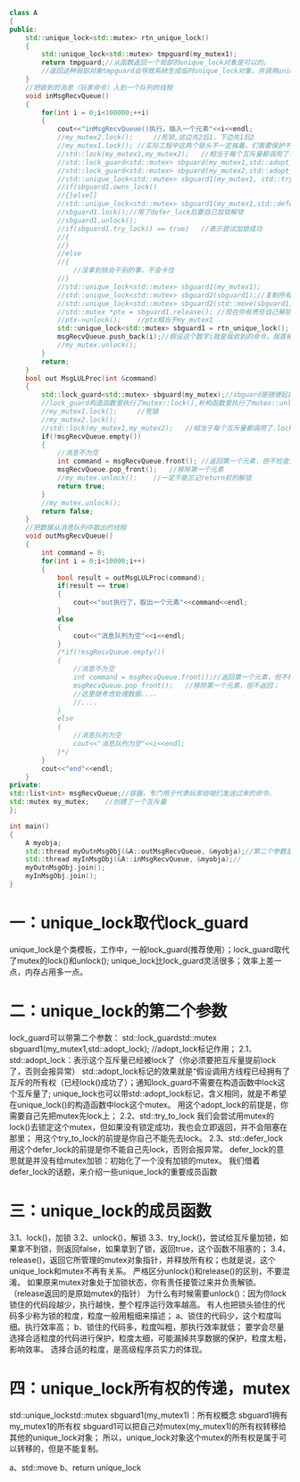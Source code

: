 ```c++
class A
{
public:
	std::unique_lock<std::mutex> rtn_unique_lock()
	{
		std::unique_lock<std::mutex> tmpguard(my_mutex1);
		return tmpguard;//从函数返回一个局部的unique_lock对象是可以的。
		//返回这种局部对象tmpguard会导致系统生成临时unique_lock对象，并调用unique_lock的移动构造函数
	}
	//把收到的消息（玩家命令）入到一个队列的线程
	void inMsgRecvQueue()
	{
		for(int i = 0;i<100000;++i)
		{
			cout<<"inMsgRecvQueue()执行，插入一个元素"<<i<<endl;
			//my_mutex2.lock();		//死锁,这边先2后1，下边先1后2
			//my_mutex1.lock();	//实际工程中这两个锁头不一定挨着，们需要保护不同的数据共享块；
			//std::lock(my_mutex1,my_mutex2);	//相当于每个互斥量都调用了.lock();
			//std::lock_guard<std::mutex> sbguard(my_mutex1,std::adopt_lock);	//这样能省略自己unlock的步骤
			//std::lock_guard<std::mutex> sbguard(my_mutex2,std::adopt_lock);
			//std::unique_lock<std::mutex> sbguard1(my_mutex1, std::try_to_lock);
			//if(sbguard1.owns_lock()
			//{}else[]
			//std::unique_lock<std::mutex> sbguard1(my_mutex1,std::defer_lock);//没有加锁的my_mutex1
			//sbguard1.lock();//用了defer_lock后要自己加锁解锁
			//sbguard1.unlock();
			//if(sbguard1.try_lock() == true)	//表示尝试加锁成功
			//{
			//}
			//else
			//{
				//没拿到锁会干别的事，不会卡住
			//}
			//std::unique_lock<std::mutex> sbguard1(my_mutex1);
			//std::unique_lock<std::mutex> sbguard2(sbguard1);//复制所有权是非法的
			//std::unique_lock<std::mutex> sbguard2(std::move(sbguard1));//移动语义，现在相当于sbguard2和my_mutex1绑定到一起了，现在sbguard1指向空，sbguard2指向my_mutex1
			//std::mutex *ptx = sbguard1.release();	//现在你有责任自己解锁这个my_mutex1;
			//ptx->unlock();	//ptx相当于my_mutex1
			std::unique_lock<std::mutex> sbguard1 = rtn_unique_lock();
			msgRecvQueue.push_back(i);//假设这个数字i就是我收到的命令，我直接弄到消息队列里边来；
			//my_mutex.unlock();
		}
		return;
	}
	bool out MsgLULProc(int &command)
	{
		std::lock_guard<std::mutex> sbguard(my_mutex);//sbguard是随便起的对象名
		//lock_guard构造函数里执行了mutex::lock(),析构函数里执行了mutex::unlock();
		//my_mutex1.lock();		//死锁
		//my_mutex2.lock();
		//std::lock(my_mutex1,my_mutex2);	//相当于每个互斥量都调用了.lock();
		if(!msgRecvQueue.empty())
		{
			//消息不为空
			int command = msgRecvQueue.front();	//返回第一个元素，但不检查元素是否存在
			msgRecvQueue.pop_front();	//移除第一个元素
			//my_mutex.unlock();	//一定不能忘记return前的解锁
			return true;
		}
		//my_mutex.unlock();
		return false;
	}
	//把数据从消息队列中取出的线程
	void outMsgRecvQueue()
	{
		int command = 0;
		for(int i = 0;i<10000;i++)
		{
			bool result = outMsgLULProc(command);
			if(result == true)
			{
				cout<<"out执行了，取出一个元素"<<command<<endl;
			}
			else
			{
				cout<<"消息队列为空"<<i<<endl;
			}
			/*if(!msgRecvQueue.empty())
			{
				//消息不为空
				int command = msgRecvQueue.front();//返回第一个元素，但不检查元素是否存在；
				msgRecvQueue.pop_front();	//移除第一个元素，但不返回；
				//这里就考虑处理数据....
				//....
			}
			else
			{
				//消息队列为空
				cout<<"消息队列为空"<<i<<endl;
			}*/
		}
		cout<<"end"<<endl;
	}
private:
std::list<int> msgRecvQueue;//容器，专门用于代表玩家给咱们发送过来的命令。
std::mutex my_mutex;	//创建了一个互斥量
};

int main()
{
	A myobja;
	std::thread myOutnMsgObj(&A::outMsgRecvQueue, &myobja);//第二个参数是引用才能保证用的是同一个对象
	std::thread myInMsgObj(&A::inMsgRecvQueue, &myobja);//
	myOutnMsgObj.join();
	myInMsgObj.join();
}

```

# 一：unique_lock取代lock_guard

unique_lock是个类模板，工作中，一般lock_guard(推荐使用）；lock_guard取代了mutex的lock()和unlock();
unique_lock比lock_guard灵活很多；效率上差一点，内存占用多一点。

# 二：unique_lock的第二个参数

lock_guard可以带第二个参数：
std::lock_guardstd::mutex sbguard1(my_mutex1,std::adopt_lock); //adopt_lock标记作用；
2.1、std::adopt_lock：表示这个互斥量已经被lock了（你必须要把互斥量提前lock了，否则会报异常）
std::adopt_lock标记的效果就是“假设调用方线程已经拥有了互斥的所有权（已经lock()成功了）；通知lock_guard不需要在构造函数中lock这个互斥量了;
unique_lock也可以带std::adopt_lock标记，含义相同，就是不希望在unique_lock()的构造函数中lock这个mutex。
用这个adopt_lock的前提是，你需要自己先把mutex先lock上；
2.2、std::try_to_lock
我们会尝试用mutex的lock()去锁定这个mutex，但如果没有锁定成功，我也会立即返回，并不会阻塞在那里；
用这个try_to_lock的前提是你自己不能先去lock。
2.3、std::defer_lock
用这个defer_lock的前提是你不能自己先lock，否则会报异常。
defer_lock的意思就是并没有给mutex加锁：初始化了一个没有加锁的mutex。
我们借着defer_lock的话题，来介绍一些unique_lock的重要成员函数

# 三：unique_lock的成员函数

3.1、lock()，加锁
3.2、unlock()，解锁
3.3、try_lock()，尝试给互斥量加锁，如果拿不到锁，则返回false，如果拿到了锁，返回true，这个函数不阻塞的；
3.4、release()，返回它所管理的mutex对象指针，并释放所有权；也就是说，这个unique_lock和mutex不再有关系。
严格区分unlock()和release()的区别，不要混淆。
如果原来mutex对象处于加锁状态，你有责任接管过来并负责解锁。（release返回的是原始mutex的指针）
为什么有时候需要unlock()：因为你lock锁住的代码段越少，执行越快，整个程序运行效率越高。
有人也把锁头锁住的代码多少称为锁的粒度，粒度一般用粗细来描述；
a、锁住的代码少，这个粒度叫细。执行效率高；
b、锁住的代码多，粒度叫粗，那执行效率就低；
要学会尽量选择合适粒度的代码进行保护，粒度太细，可能漏掉共享数据的保护，粒度太粗，影响效率。
选择合适的粒度，是高级程序员实力的体现。

# 四：unique_lock所有权的传递，mutex

std::unique_lockstd::mutex sbguard1(my_mutex1)：所有权概念
sbguard1拥有my_mutex1的所有权
sbguard1可以把自己对mutex(my_mutex1)的所有权转移给其他的unique_lock对象；
所以，unique_lock对象这个mutex的所有权是属于可以转移的，但是不能复制。

a、std::move
b、return unique_lock
